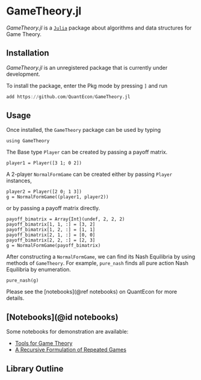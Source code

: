 # GameTheory.jl

*GameTheory.jl* is a [`Julia`](http://www.julialang.org) package about algorithms and data structures for Game Theory.

## Installation

*GameTheory.jl* is an unregistered package that is currently under development.

To install the package, enter the Pkg mode by pressing `]` and run

```julia
add https://github.com/QuantEcon/GameTheory.jl
```

## Usage

Once installed, the `GameTheory` package can be used by typing

```@example 1
using GameTheory
```

The Base type `Player` can be created by passing a payoff matrix.

```@example 1
player1 = Player([3 1; 0 2])
```

A 2-player `NormalFormGame` can be created either by passing `Player` instances,

```@example 1
player2 = Player([2 0; 1 3])
g = NormalFormGame((player1, player2))
```

or by passing a payoff matrix directly.

```@example 1
payoff_bimatrix = Array{Int}(undef, 2, 2, 2)
payoff_bimatrix[1, 1, :] = [3, 2]
payoff_bimatrix[1, 2, :] = [1, 1]
payoff_bimatrix[2, 1, :] = [0, 0]
payoff_bimatrix[2, 2, :] = [2, 3]
g = NormalFormGame(payoff_bimatrix)
```

After constructing a `NormalFormGame`, we can find its Nash Equilibria by using methods of `GameTheory`. For example, `pure_nash` finds all pure action Nash Equilibria by enumeration.

```@example 1
pure_nash(g)
```

Please see the [notebooks](@ref notebooks) on QuantEcon for more details.

## [Notebooks](@id notebooks)

Some notebooks for demonstration are available:

* [Tools for Game Theory](https://nbviewer.jupyter.org/github/QuantEcon/game-theory-notebooks/blob/master/game_theory_jl.ipynb)
* [A Recursive Formulation of Repeated Games](https://nbviewer.jupyter.org/github/QuantEcon/QuantEcon.notebooks/blob/master/recursive_repeated_games.ipynb)

## Library Outline

